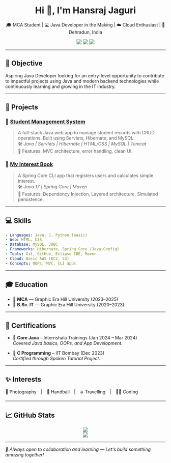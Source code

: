 
<h1 align="center">Hi 👋, I'm Hansraj Jaguri</h1>

<p align="center">
  🎓 MCA Student | 💻 Java Developer in the Making | ☁️ Cloud Enthusiast | 📍 Dehradun, India
</p>

<p align="center">
  <a href="mailto:hjaguri27@gmail.com"><img src="https://img.shields.io/badge/Email-hjaguri27@gmail.com-red?style=flat-square&logo=gmail"></a>
  <a href="https://github.com/hjaguri"><img src="https://img.shields.io/badge/GitHub-hjaguri-181717?style=flat-square&logo=github"></a>
  <a href="https://www.linkedin.com/in/hansraj-jaguri-00a003217"><img src="https://img.shields.io/badge/LinkedIn-Hansraj%20Jaguri-blue?style=flat-square&logo=linkedin"></a>
</p>

---

## 🎯 Objective

Aspiring Java Developer looking for an entry-level opportunity to contribute to impactful projects using Java and modern backend technologies while continuously learning and growing in the IT industry.

---

## 💼 Projects

### 📘 [Student Management System](https://github.com/hjaguri/Hibernate-WebProject)
> A full-stack Java web app to manage student records with CRUD operations. Built using Servlets, Hibernate, and MySQL.  
> 🛠️ *Java | Servlets | Hibernate | HTML/CSS | MySQL | Tomcat*  
> 📌 Features: MVC architecture, error handling, clean UI.

### 📗 [My Interest Book](https://github.com/hjaguri/MyInterestBook)
> A Spring Core CLI app that registers users and calculates simple interest.  
> 🛠️ *Java 17 | Spring Core | Maven*  
> 📌 Features: Dependency Injection, Layered architecture, Simulated persistence.

---

## 💻 Skills

```yaml
- Languages: Java, C, Python (basic)
- Web: HTML, CSS
- Database: MySQL, JDBC
- Frameworks: Hibernate, Spring Core (Java Config)
- Tools: Git, GitHub, Eclipse IDE, Maven
- Cloud: Basic AWS (EC2, S3)
- Concepts: OOPs, MVC, CLI apps
```

---

## 🎓 Education

- 📘 **MCA** — Graphic Era Hill University (2023–2025)  
- 📗 **B.Sc. IT** — Graphic Era Hill University (2020–2023)  

---

## 📜 Certifications

- 🏅 **Core Java** – Internshala Trainings (Jan 2024 – Mar 2024)  
  _Covered Java basics, OOPs, and App Development._  

- 🏅 **C Programming** – IIT Bombay (Dec 2023)  
  _Certified through Spoken Tutorial Project._

---

## ✨ Interests

📸 Photography | 🏐 Handball | ✈️ Travelling | 👨‍💻 Coding

---

## 📈 GitHub Stats

<p align="center">
  <img src="https://github-readme-stats.vercel.app/api?username=hjaguri&show_icons=true&theme=tokyonight" />
  <br />
  <img src="https://github-readme-stats.vercel.app/api/top-langs/?username=hjaguri&layout=compact&theme=tokyonight" />
</p>

---

_🌟 Always open to collaboration and learning — Let's build something amazing together!_

